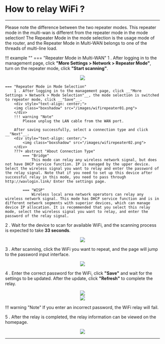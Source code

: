 # How to relay WiFi ?

---

Please note the difference between the two repeater modes. This repeater mode in the multi-wan is different from the repeater mode in the mode selection! The Repeater Mode in the mode selection is the usage mode of the router, and the Repeater Mode in Multi-WAN belongs to one of the threads of multi-line load.

!!! example ""
	=== "Repeater Mode in Multi-WAN"
		1 . After logging in to the management page, click __"More Settings > Network > Repeater Mode"__, turn on the repeater mode, click __"Start scanning"__.
		<div style="text-align: center;">
		<img class="boxshadow" src="/images/multiwan05.png">
		</div>

	=== "Repeater Mode in Mode Selection"
		1 . After logging in to the management page, click __"More Settings > Network > Mode Selection"__, the mode selection is switched to repeater mode, click __"Save"__.
		<div style="text-align: center;">
		<img class="boxshadow" src="/images/wifirepeater01.png">
		</div>
		!!! warning "Note"
			Please unplug the LAN cable from the WAN port.
			
		After saving successfully, select a connection type and click __"Next"__.
		<div style="text-align: center;">
			<img class="boxshadow" src="/images/wifirepeater02.png">
		</div>
		???+ abstract "About Connection Type"
			=== "Bridge"
				This mode can relay any wireless network signal, but does not have DHCP service function. IP is managed by the upper device. Select the wireless signal you want to relay and enter the password of the relay signal. Note that if you need to set up this device after successful relay in this mode, you need to pass through http://wavlogin.link/ Enter the settings page.

			=== "WISP"
				Wireless local area network operators can relay any wireless network signal. This mode has DHCP service function and is in different network segments with superior devices, which can manage device IP allocation. It is recommended that you select this relay mode, select the wireless signal you want to relay, and enter the password of the relay signal.

2 . Wait for the device to scan for available WiFi, and the scanning process is expected to take __33 seconds__.
<div style="text-align: center;">
    <img class="boxshadow" src="/images/multiwan06.png">
</div>

3 . After scanning, click the WiFi you want to repeat, and the page will jump to the password input interface.
<div style="text-align: center;">
    <img class="boxshadow" src="/images/multiwan07.png">
</div>

4 . Enter the correct password for the WiFi, click __"Save"__ and wait for the settings to be updated. After the update, click __"Refresh"__ to complete the relay.
<div style="text-align: center;">
    <img class="boxshadow" src="/images/multiwan08.png">
</div>

<div style="text-align: center;">
    <img class="boxshadow" src="/images/multiwan09.png">
</div>

!!! warning "Note"
	If you enter an incorrect password, the WiFi relay will fail.

5 . After the relay is completed, the relay information can be viewed on the homepage.

<div style="text-align: center;">
    <img class="boxshadow" src="/images/wifirepeater05.png">
</div>





---









